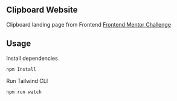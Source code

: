 ## Clipboard Website

Clipboard landing page from Frontend [Frontend Mentor Challenge](https://www.frontendmentor.io/challenges/clipboard-landing-page-5cc9bccd6c4c91111378ecb9)

## Usage

Install dependencies

```html
npm Install
```
Run Tailwind CLI

```npm run watch```
